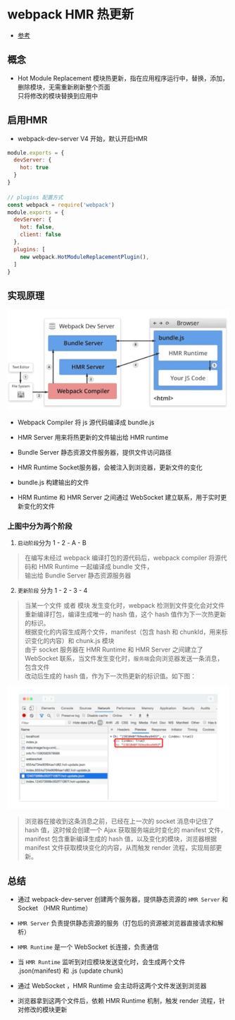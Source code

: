 # webpack HMR 热更新

- [参考](https://mp.weixin.qq.com/s/9PfpauvoX97gwtXwvk8Mcg)

## 概念

- Hot Module Replacement 模块热更新，指在应用程序运行中，替换，添加，删除模块，无需重新刷新整个页面  
  只将修改的模块替换到应用中  

## 启用HMR

- webpack-dev-server V4 开始，默认开启HMR

```js
module.exports = {
  devServer: {
    hot: true
  }
}

// plugins 配置方式 
const webpack = require('webpack')
module.exports = {
  devServer: {
    hot: false,
    client: false
  },
  plugins: [
    new webpack.HotModuleReplacementPlugin(),
  ]
}
```

## 实现原理

![原理](./img/HMR.png)

- Webpack Compiler 将 js 源代码编译成 bundle.js 

- HMR Server 用来将热更新的文件输出给 HMR runtime

- Bundle Server 静态资源文件服务器，提供文件访问路径

- HMR Runtime Socket服务器，会被注入到浏览器，更新文件的变化

- bundle.js 构建输出的文件

- HRM Runtime 和 HMR Server 之间通过 WebSocket 建立联系，用于实时更新变化的文件 

### 上图中分为两个阶段

1. `启动阶段`分为 1 - 2 - A - B 

> 在编写未经过 webpack 编译打包的源代码后，webpack compiler 将源代码和 HMR Runtime 一起编译成 bundle 文件，  
  输出给 Bundle Server 静态资源服务器

2. `更新阶段` 分为 1 - 2 - 3 - 4  

> 当某一个文件 或者 模块 发生变化时，webpack 检测到文件变化会对文件重新编译打包，编译生成唯一的 hash 值，这个 hash 值作为下一次热更新的标识。  
  根据变化的内容生成两个文件，manifest（包含 hash 和 chunkId，用来标识变化的内容）和 chunk.js 模块  
  由于 socket 服务器在 HMR Runtime 和 HMR Server 之间建立了 WebSocket 联系，当文件发生变化时，`服务端`会向浏览器发送一条消息，包含文件  
  改动后生成的 hash 值，作为下一次热更新的标识值。如下图：  

![h1](./img/h1.png)

> 浏览器在接收到这条消息之前，已经在上一次的 socket 消息中记住了 hash 值，这时候会创建一个 Ajax 获取服务端此时变化的 manifest 文件，  
  manifest 包含重新编译生成的 hash 值，以及变化的模块，浏览器根据 manifest 文件获取模块变化的内容，从而触发 render 流程，实现局部更新。

## 总结

- 通过 webpack-dev-server 创建两个服务器，提供静态资源的 `HMR Server` 和 Socket （HMR Runtime）

- `HMR Server` 负责提供静态资源的服务（打包后的资源被浏览器直接请求和解析）

- `HMR Runtime` 是一个 WebSocket 长连接，负责通信

- 当 `HMR Runtime` 监听到对应模块发送变化时，会生成两个文件 .json(manifest) 和 .js (update chunk)

- 通过 WebSocket ，HMR Runtime 会主动将这两个文件发送到浏览器

- 浏览器拿到这两个文件后，依赖 HMR Runtime 机制，触发 render 流程，针对修改的模块更新